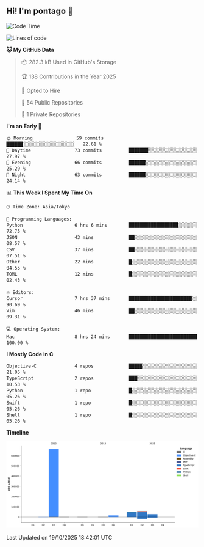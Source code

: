 ## Hi! I'm pontago 👋

<!--START_SECTION:waka-->
![Code Time](http://img.shields.io/badge/Code%20Time-686%20hrs%2015%20mins-blue)

![Lines of code](https://img.shields.io/badge/From%20Hello%20World%20I%27ve%20Written-816.7%20thousand%20lines%20of%20code-blue)

**🐱 My GitHub Data** 

> 📦 282.3 kB Used in GitHub's Storage 
 > 
> 🏆 138 Contributions in the Year 2025
 > 
> 💼 Opted to Hire
 > 
> 📜 54 Public Repositories 
 > 
> 🔑 1 Private Repositories 
 > 
**I'm an Early 🐤** 

```text
🌞 Morning                59 commits          ██████░░░░░░░░░░░░░░░░░░░   22.61 % 
🌆 Daytime                73 commits          ███████░░░░░░░░░░░░░░░░░░   27.97 % 
🌃 Evening                66 commits          ██████░░░░░░░░░░░░░░░░░░░   25.29 % 
🌙 Night                  63 commits          ██████░░░░░░░░░░░░░░░░░░░   24.14 % 
```


📊 **This Week I Spent My Time On** 

```text
🕑︎ Time Zone: Asia/Tokyo

💬 Programming Languages: 
Python                   6 hrs 6 mins        ██████████████████░░░░░░░   72.75 % 
JSON                     43 mins             ██░░░░░░░░░░░░░░░░░░░░░░░   08.57 % 
CSV                      37 mins             ██░░░░░░░░░░░░░░░░░░░░░░░   07.51 % 
Other                    22 mins             █░░░░░░░░░░░░░░░░░░░░░░░░   04.55 % 
TOML                     12 mins             █░░░░░░░░░░░░░░░░░░░░░░░░   02.43 % 

🔥 Editors: 
Cursor                   7 hrs 37 mins       ███████████████████████░░   90.69 % 
Vim                      46 mins             ██░░░░░░░░░░░░░░░░░░░░░░░   09.31 % 

💻 Operating System: 
Mac                      8 hrs 24 mins       █████████████████████████   100.00 % 
```

**I Mostly Code in C** 

```text
Objective-C              4 repos             █████░░░░░░░░░░░░░░░░░░░░   21.05 % 
TypeScript               2 repos             ███░░░░░░░░░░░░░░░░░░░░░░   10.53 % 
Python                   1 repo              █░░░░░░░░░░░░░░░░░░░░░░░░   05.26 % 
Swift                    1 repo              █░░░░░░░░░░░░░░░░░░░░░░░░   05.26 % 
Shell                    1 repo              █░░░░░░░░░░░░░░░░░░░░░░░░   05.26 % 
```



**Timeline**

![Lines of Code chart](https://raw.githubusercontent.com/pontago/pontago/main/assets/bar_graph.png)


 Last Updated on 19/10/2025 18:42:01 UTC
<!--END_SECTION:waka-->
